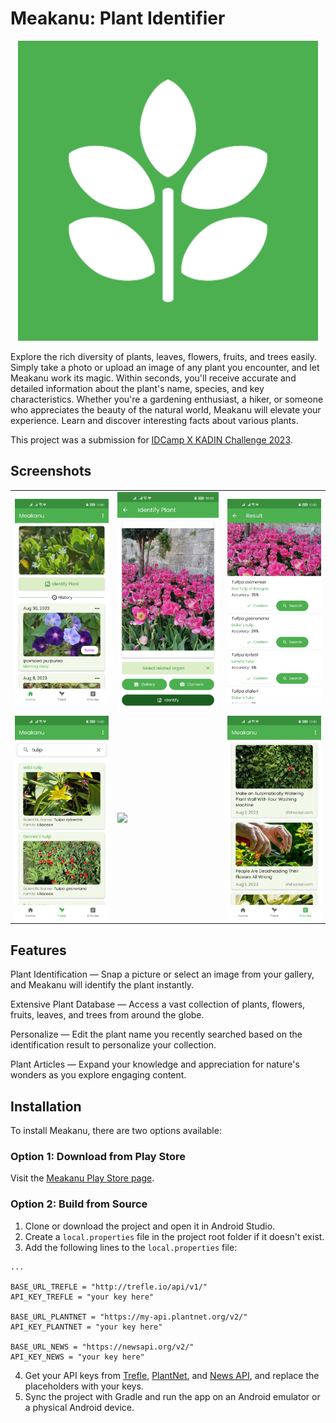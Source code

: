 # Meakanu: Plant Identifier

<div align="center">
  <img src="https://github.com/harissabil/Meakanu/blob/master/app/src/main/ic_launcher-playstore.png" width="480" alt="Centered Image">
</div>

Explore the rich diversity of plants, leaves, flowers, fruits, and trees easily. Simply take a photo or upload an image of any plant you encounter, and let Meakanu work its magic. Within seconds, you'll receive accurate and detailed information about the plant's name, species, and key characteristics. Whether you're a gardening enthusiast, a hiker, or someone who appreciates the beauty of the natural world, Meakanu will elevate your experience. Learn and discover interesting facts about various plants.

This project was a submission for [IDCamp X KADIN Challenge 2023](https://idcamp.ioh.co.id/news/940/selamat-kepada-pemenang-idcamp-x-kadin-challenge-2023-menuju-indonesia-emas-pada-tahun-2045).

## Screenshots

<table>
  <tbody>
    <tr>
      <td><img src="assets/screenshot/home.jpg?raw=true"/></td>
      <td><img src="assets/screenshot/identify.jpg?raw=true"/></td>
      <td><img src="assets/screenshot/result.jpg?raw=true"/></td>
    </tr>
    <tr>
      <td><img src="assets/screenshot/plant.jpg?raw=true"/></td>
      <td><img src="assets/screenshot/detail.png?raw=true"/></td>
      <td><img src="assets/screenshot/articles.jpg?raw=true"/></td>
    </tr>
  </tbody>
</table>

## Features

Plant Identification — Snap a picture or select an image from your gallery, and Meakanu will identify the plant instantly.

Extensive Plant Database — Access a vast collection of plants, flowers, fruits, leaves, and trees from around the globe.

Personalize — Edit the plant name you recently searched based on the identification result to personalize your collection.

Plant Articles — Expand your knowledge and appreciation for nature's wonders as you explore engaging content.

## Installation

To install Meakanu, there are two options available:

### Option 1: Download from Play Store

Visit the [Meakanu Play Store page](https://play.google.com/store/apps/details?id=com.harissabil.meakanu).

### Option 2: Build from Source

1. Clone or download the project and open it in Android Studio.
2. Create a `local.properties` file in the project root folder if it doesn't exist.
3. Add the following lines to the `local.properties` file:

```android
...

BASE_URL_TREFLE = "http://trefle.io/api/v1/"
API_KEY_TREFLE = "your key here"

BASE_URL_PLANTNET = "https://my-api.plantnet.org/v2/"
API_KEY_PLANTNET = "your key here"

BASE_URL_NEWS = "https://newsapi.org/v2/"
API_KEY_NEWS = "your key here"
```

4. Get your API keys from [Trefle](https://trefle.io/), [PlantNet](https://my.plantnet.org/), and [News API](https://newsapi.org/), and replace the placeholders with your keys.
5. Sync the project with Gradle and run the app on an Android emulator or a physical Android device.